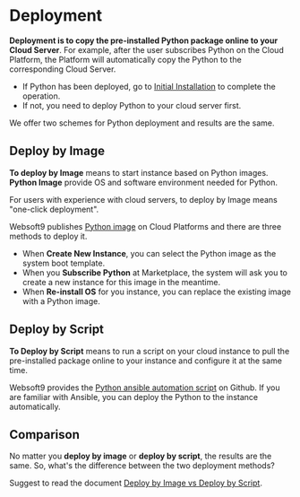 # Deployment

**Deployment is to copy the pre-installed Python package online to your Cloud Server**. For example, after the user subscribes Python on the Cloud Platform, the Platform will automatically copy the Python to the corresponding Cloud Server.

- If Python has been deployed, go to [Initial Installation](/stack-installation.md) to complete the operation.
- If not, you need to deploy Python to your cloud server first.

We offer two schemes for Python deployment and results are the same.

## Deploy by Image

**To deploy by Image** means to start instance based on Python images. **Python Image** provide OS and software environment needed for Python.

For users with experience with cloud servers, to deploy by Image means "one-click deployment".

Websoft9 publishes [Python image](https://apps.websoft9.com/python) on Cloud Platforms and there are three methods to deploy it.

* When **Create New Instance**, you can select the Python image as the system boot template.
* When you **Subscribe Python** at Marketplace, the system will ask you to create a new instance for this image in the meantime.
* When **Re-install OS** for you instance, you can replace the existing image with a Python image.

## Deploy by Script

**To Deploy by Script** means to run a script on your cloud instance to pull the pre-installed package online to your instance and configure it at the same time.

Websoft9 provides the [Python ansible automation script](https://github.com/Websoft9/ansible-python) on Github. If you are familiar with Ansible, you can deploy the Python to the instance automatically.

## Comparison

No matter you **deploy by image** or **deploy by script**, the results are the same. So, what's the difference between the two deployment methods?

Suggest to read the document [Deploy by Image vs Deploy by Script](https://support.websoft9.com/docs/faq/bz-product.html#deployment-comparison).
